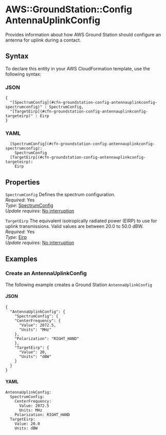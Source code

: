 # AWS::GroundStation::Config AntennaUplinkConfig<a name="aws-properties-groundstation-config-antennauplinkconfig"></a>

 Provides information about how AWS Ground Station should configure an antenna for uplink during a contact\. 

## Syntax<a name="aws-properties-groundstation-config-antennauplinkconfig-syntax"></a>

To declare this entity in your AWS CloudFormation template, use the following syntax:

### JSON<a name="aws-properties-groundstation-config-antennauplinkconfig-syntax.json"></a>

```
{
  "[SpectrumConfig](#cfn-groundstation-config-antennauplinkconfig-spectrumconfig)" : SpectrumConfig,
  "[TargetEirp](#cfn-groundstation-config-antennauplinkconfig-targeteirp)" : Eirp
}
```

### YAML<a name="aws-properties-groundstation-config-antennauplinkconfig-syntax.yaml"></a>

```
  [SpectrumConfig](#cfn-groundstation-config-antennauplinkconfig-spectrumconfig): 
    SpectrumConfig
  [TargetEirp](#cfn-groundstation-config-antennauplinkconfig-targeteirp): 
    Eirp
```

## Properties<a name="aws-properties-groundstation-config-antennauplinkconfig-properties"></a>

`SpectrumConfig`  <a name="cfn-groundstation-config-antennauplinkconfig-spectrumconfig"></a>
 Defines the spectrum configuration\.   
*Required*: Yes  
*Type*: [SpectrumConfig](aws-properties-groundstation-config-spectrumconfig.md)  
*Update requires*: [No interruption](https://docs.aws.amazon.com/AWSCloudFormation/latest/UserGuide/using-cfn-updating-stacks-update-behaviors.html#update-no-interrupt)

`TargetEirp`  <a name="cfn-groundstation-config-antennauplinkconfig-targeteirp"></a>
 The equivalent isotropically radiated power \(EIRP\) to use for uplink transmissions\. Valid values are between 20\.0 to 50\.0 dBW\.   
*Required*: Yes  
*Type*: [Eirp](aws-properties-groundstation-config-eirp.md)  
*Update requires*: [No interruption](https://docs.aws.amazon.com/AWSCloudFormation/latest/UserGuide/using-cfn-updating-stacks-update-behaviors.html#update-no-interrupt)

## Examples<a name="aws-properties-groundstation-config-antennauplinkconfig--examples"></a>

### Create an AntennaUplinkConfig<a name="aws-properties-groundstation-config-antennauplinkconfig--examples--Create_an_AntennaUplinkConfig"></a>

The following example creates a Ground Station `AntennaUplinkConfig`

#### JSON<a name="aws-properties-groundstation-config-antennauplinkconfig--examples--Create_an_AntennaUplinkConfig--json"></a>

```
{
  "AntennaUplinkConfig": {
    "SpectrumConfig": {
    "CenterFrequency": {
      "Value": 2072.5,
      "Units": "MHz"
    },
    "Polarization": "RIGHT_HAND"
    },
    "TargetEirp": {
      "Value": 20,
      "Units": "dBW"
    }
  }
}
```

#### YAML<a name="aws-properties-groundstation-config-antennauplinkconfig--examples--Create_an_AntennaUplinkConfig--yaml"></a>

```
AntennaUplinkConfig:
  SpectrumConfig:
    CenterFrequency:
      Value: 2072.5
      Units: MHz
    Polarization: RIGHT_HAND
  TargetEirp:
    Value: 20.0
    Units: dBW
```